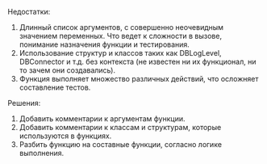 Недостатки:
1.	Длинный список аргументов, с совершенно неочевидным значением переменных. Что ведет к сложности в вызове, понимание назначения функции и тестирования. 
2.	Использование структур и классов таких как DBLogLevel, DBConnector и т.д. без контекста (не известен ни их функционал, ни то зачем они создавались).
3.	Функция выполняет множество различных действий, что осложняет составление тестов. 


Решения:
1.	Добавить комментарии к аргументам функции.
2.	Добавить комментарии к классам и структурам, которые используются в функциях.
3.	Разбить функцию на составные функции, согласно логике выполнения. 
